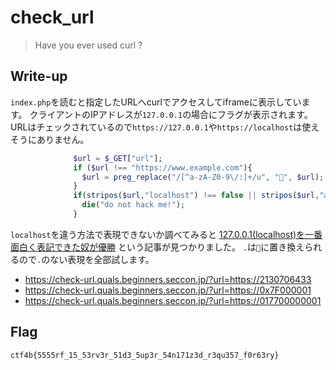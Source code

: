 # check_url

> Have you ever used curl ?

## Write-up

`index.php`を読むと指定したURLへcurlでアクセスしてiframeに表示しています。
クライアントのIPアドレスが`127.0.0.1`の場合にフラグが表示されます。
URLはチェックされているので`https://127.0.0.1`や`https://localhost`は使えそうにありません。

```php
              $url = $_GET["url"];
              if ($url !== "https://www.example.com"){
                $url = preg_replace("/[^a-zA-Z0-9\/:]+/u", "👻", $url); //Super sanitizing
              }
              if(stripos($url,"localhost") !== false || stripos($url,"apache") !== false){
                die("do not hack me!");
              }
```

`localhost`を違う方法で表現できないか調べてみると
[127.0.0.1(localhost)を一番面白く表記できた奴が優勝](https://qiita.com/naka_kyon/items/88478be20b300e757fc0)
という記事が見つかりました。
`.`は`👻`に置き換えられるので`.`のない表現を全部試します。

- <https://check-url.quals.beginners.seccon.jp/?url=https://2130706433>
- <https://check-url.quals.beginners.seccon.jp/?url=https://0x7F000001>
- <https://check-url.quals.beginners.seccon.jp/?url=https://017700000001>

## Flag

`ctf4b{5555rf_15_53rv3r_51d3_5up3r_54n171z3d_r3qu357_f0r63ry}`
